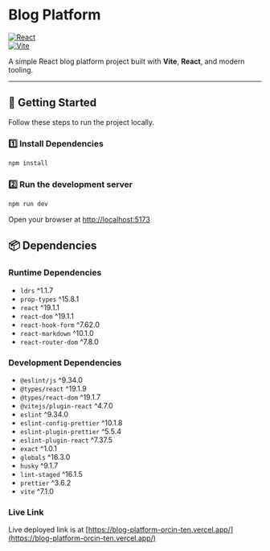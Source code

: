# Blog Platform

[![React](https://img.shields.io/badge/React-19.x-blue)](https://reactjs.org/)  
[![Vite](https://img.shields.io/badge/Vite-7.x-purple)](https://vitejs.dev/)

A simple React blog platform project built with **Vite**, **React**, and modern tooling.

---

## 🏁 Getting Started

Follow these steps to run the project locally.

### 1️⃣ Install Dependencies

```bash
npm install
```

### 2️⃣ Run the development server

```bash
npm run dev
```

Open your browser at [http://localhost:5173](http://localhost:5173)

## 📦 Dependencies

### Runtime Dependencies

- `ldrs` ^1.1.7
- `prop-types` ^15.8.1
- `react` ^19.1.1
- `react-dom` ^19.1.1
- `react-hook-form` ^7.62.0
- `react-markdown` ^10.1.0
- `react-router-dom` ^7.8.0

### Development Dependencies

- `@eslint/js` ^9.34.0
- `@types/react` ^19.1.9
- `@types/react-dom` ^19.1.7
- `@vitejs/plugin-react` ^4.7.0
- `eslint` ^9.34.0
- `eslint-config-prettier` ^10.1.8
- `eslint-plugin-prettier` ^5.5.4
- `eslint-plugin-react` ^7.37.5
- `exact` ^1.0.1
- `globals` ^16.3.0
- `husky` ^9.1.7
- `lint-staged` ^16.1.5
- `prettier` ^3.6.2
- `vite` ^7.1.0

### Live Link

Live deployed link is at [https://blog-platform-orcin-ten.vercel.app/](https://blog-platform-orcin-ten.vercel.app/)
